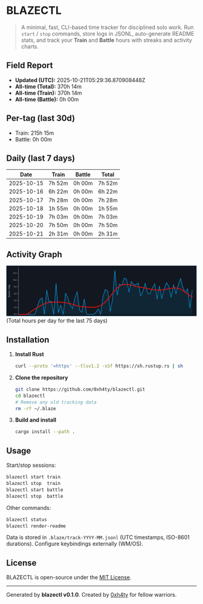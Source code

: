 # BLAZECTL

> A minimal, fast, CLI-based time tracker for disciplined solo work.
    Run `start` / `stop` commands, store logs in JSONL, auto-generate README stats,
    and track your **Train** and **Battle** hours with streaks and activity charts.

## Field Report

- **Updated (UTC):** 2025-10-21T05:29:36.870908448Z
- **All-time (Total):** 370h 14m
- **All-time (Train):** 370h 14m
- **All-time (Battle):** 0h 00m

## Per-tag (last 30d)
- Train: 215h 15m
- Battle: 0h 00m

## Daily (last 7 days)
| Date       | Train | Battle | Total |
|------------|-------|--------|-------|
| 2025-10-15 | 7h 52m | 0h 00m | 7h 52m |
| 2025-10-16 | 6h 22m | 0h 00m | 6h 22m |
| 2025-10-17 | 7h 28m | 0h 00m | 7h 28m |
| 2025-10-18 | 1h 55m | 0h 00m | 1h 55m |
| 2025-10-19 | 7h 03m | 0h 00m | 7h 03m |
| 2025-10-20 | 7h 50m | 0h 00m | 7h 50m |
| 2025-10-21 | 2h 31m | 0h 00m | 2h 31m |

## Activity Graph
![Activity Graph](assets/activity.svg)
(Total hours per day for the last 75 days)

## Installation
1. **Install Rust**
   ```bash
   curl --proto '=https' --tlsv1.2 -sSf https://sh.rustup.rs | sh
   ```
2. **Clone the repository**
   ```bash
   git clone https://github.com/0xh4ty/blazectl.git
   cd blazectl
   # Remove any old tracking data
   rm -rf ~/.blaze
   ```
3. **Build and install**
   ```bash
   cargo install --path .
   ```

## Usage
Start/stop sessions:
```bash
blazectl start train
blazectl stop  train
blazectl start battle
blazectl stop  battle
```
Other commands:
```bash
blazectl status
blazectl render-readme
```
Data is stored in `.blaze/track-YYYY-MM.jsonl` (UTC timestamps, ISO-8601 durations).
Configure keybindings externally (WM/OS).

## License
BLAZECTL is open-source under the [MIT License](LICENSE).

---

Generated by **blazectl v0.1.0**.
Created by [0xh4ty](https://github.com/0xh4ty) for fellow warriors.
